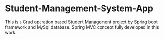 # Student-Management-System-App
This is a Crud operation based Student Management project by Spring boot framework and MySql database. Spring MVC concept fully developed in this work.
